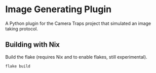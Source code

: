 # Image Generating Plugin
A Python plugin for the Camera Traps project that simulated an image taking protocol. 


## Building with Nix
Build the flake (requires Nix and to enable flakes, still experimental).

```
flake build
```


